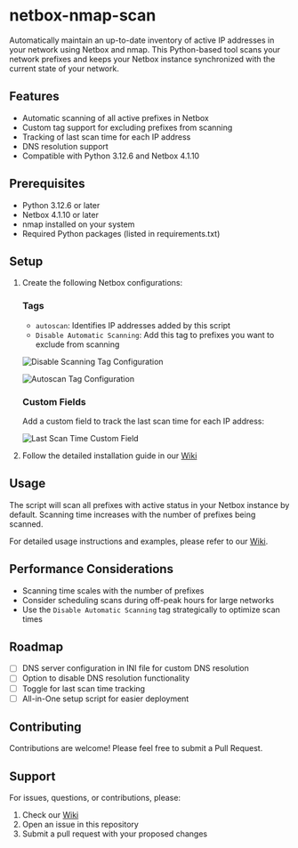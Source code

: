 # netbox-nmap-scan

Automatically maintain an up-to-date inventory of active IP addresses in your network using Netbox and nmap. This Python-based tool scans your network prefixes and keeps your Netbox instance synchronized with the current state of your network.

## Features

- Automatic scanning of all active prefixes in Netbox
- Custom tag support for excluding prefixes from scanning
- Tracking of last scan time for each IP address
- DNS resolution support
- Compatible with Python 3.12.6 and Netbox 4.1.10

## Prerequisites

- Python 3.12.6 or later
- Netbox 4.1.10 or later
- nmap installed on your system
- Required Python packages (listed in requirements.txt)

## Setup

1. Create the following Netbox configurations:

   ### Tags
   - `autoscan`: Identifies IP addresses added by this script
   - `Disable Automatic Scanning`: Add this tag to prefixes you want to exclude from scanning
   
   ![Disable Scanning Tag Configuration](https://github.com/henrionlo/netbox-nmap-scan/assets/139378145/b7a223ae-3a55-42cb-8f28-87d282e103c8)
   
   ![Autoscan Tag Configuration](https://github.com/henrionlo/netbox-nmap-scan/assets/139378145/435cec58-1f92-42f2-b4eb-1448a4d22161)

   ### Custom Fields
   Add a custom field to track the last scan time for each IP address:
   
   ![Last Scan Time Custom Field](https://github.com/LoH-lu/netbox-nmap-scan/assets/139378145/c812ee55-71d0-4d8e-9b14-f337a5d867a5)

2. Follow the detailed installation guide in our [Wiki](https://github.com/henrionlo/netbox-nmap-scan/wiki)

## Usage

The script will scan all prefixes with active status in your Netbox instance by default. Scanning time increases with the number of prefixes being scanned.

For detailed usage instructions and examples, please refer to our [Wiki](https://github.com/henrionlo/netbox-nmap-scan/wiki).

## Performance Considerations

- Scanning time scales with the number of prefixes
- Consider scheduling scans during off-peak hours for large networks
- Use the `Disable Automatic Scanning` tag strategically to optimize scan times

## Roadmap

- [ ] DNS server configuration in INI file for custom DNS resolution
- [ ] Option to disable DNS resolution functionality
- [ ] Toggle for last scan time tracking
- [ ] All-in-One setup script for easier deployment

## Contributing

Contributions are welcome! Please feel free to submit a Pull Request.

## Support

For issues, questions, or contributions, please:
1. Check our [Wiki](https://github.com/henrionlo/netbox-nmap-scan/wiki)
2. Open an issue in this repository
3. Submit a pull request with your proposed changes
